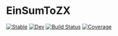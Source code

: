 # EinSumToZX

[![Stable](https://img.shields.io/badge/docs-stable-blue.svg)](https://exAClior.github.io/EinSumToZX.jl/stable/)
[![Dev](https://img.shields.io/badge/docs-dev-blue.svg)](https://exAClior.github.io/EinSumToZX.jl/dev/)
[![Build Status](https://github.com/exAClior/EinSumToZX.jl/actions/workflows/CI.yml/badge.svg?branch=main)](https://github.com/exAClior/EinSumToZX.jl/actions/workflows/CI.yml?query=branch%3Amain)
[![Coverage](https://codecov.io/gh/exAClior/EinSumToZX.jl/branch/main/graph/badge.svg)](https://codecov.io/gh/exAClior/EinSumToZX.jl)
